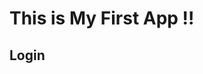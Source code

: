 <!DOCTYPE html>
<html>
  <head>
    <meta charset="utf-8">
    <!--<title>Myapp</title> -->
  </head>
  <body>
    <h1>This is My First App !!</h1>
    <h2>Login</h2>
  </body>
</html>

